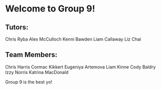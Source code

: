 # Welcome to Group 9!

## Tutors:
Chris Ryba
Alex McCulloch
Kenni Bawden
Liam Callaway
Liz Chai

## Team Members:
Chris Harris
Cormac Kikkert
Eugeniya Artemova
Liam Kinne
Cody Baldry
Izzy Norris
Katrina MacDonald

Group 9 is the best yo!
